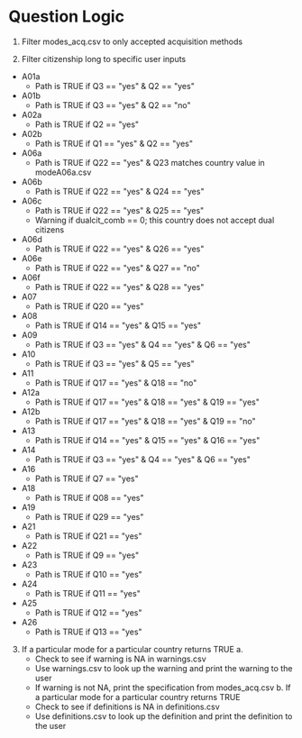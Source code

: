 # Question Logic

1. Filter modes_acq.csv to only accepted acquisition methods

2. Filter citizenship long to specific user inputs
* A01a
  - Path is TRUE if Q3 == "yes" & Q2 == "yes"
* A01b
  - Path is TRUE if Q3 == "yes" & Q2 == "no"
* A02a
  - Path is TRUE if Q2 == "yes"
* A02b
  - Path is TRUE if Q1 == "yes" & Q2 == "yes"
* A06a
  - Path is TRUE if Q22 == "yes" & Q23 matches country value in modeA06a.csv
* A06b
  - Path is TRUE if Q22 == "yes" & Q24 == "yes"
* A06c
  - Path is TRUE if Q22 == "yes" & Q25 == "yes"
  - Warning if dualcit_comb == 0; this country does not accept dual citizens
* A06d
  - Path is TRUE if Q22 == "yes" & Q26 == "yes"
* A06e
  - Path is TRUE if Q22 == "yes" & Q27 == "no"
* A06f
  - Path is TRUE if Q22 == "yes" & Q28 == "yes"
* A07
  - Path is TRUE if Q20 == "yes"
* A08
  - Path is TRUE if Q14 == "yes" & Q15 == "yes"
* A09
  - Path is TRUE if Q3 == "yes" & Q4 == "yes" & Q6 == "yes"
* A10
  - Path is TRUE if Q3 == "yes" & Q5 == "yes"
* A11
  - Path is TRUE if Q17 == "yes" & Q18 == "no"
* A12a
  - Path is TRUE if Q17 == "yes" & Q18 == "yes" & Q19 == "yes"
* A12b
  - Path is TRUE if Q17 == "yes" & Q18 == "yes" & Q19 == "no"
* A13
  - Path is TRUE if Q14 == "yes" & Q15 == "yes" & Q16 == "yes"
* A14
  - Path is TRUE if Q3 == "yes" & Q4 == "yes" & Q6 == "yes"
* A16
  - Path is TRUE if Q7 == "yes"
* A18
  - Path is TRUE if Q08 == "yes"
* A19
  - Path is TRUE if Q29 == "yes"
* A21
  - Path is TRUE if Q21 == "yes"
* A22
  - Path is TRUE if Q9 == "yes"
* A23
  - Path is TRUE if Q10 == "yes"
* A24
  - Path is TRUE if Q11 == "yes"
* A25
  - Path is TRUE if Q12 == "yes"
* A26
  - Path is TRUE if Q13 == "yes"

3. If a particular mode for a particular country returns TRUE
  a. 
    - Check to see if warning is NA in warnings.csv
    - Use warnings.csv to look up the warning and print the warning to the user
    - If warning is not NA, print the specification from modes_acq.csv
  b. If a particular mode for a particular country returns TRUE
    - Check to see if definitions is NA in definitions.csv
    - Use definitions.csv to look up the definition and print the definition to the user
